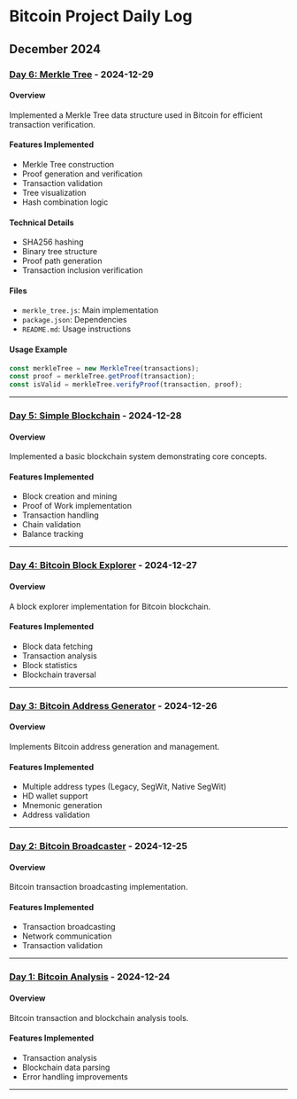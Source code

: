 # Bitcoin Project Daily Log

## December 2024

### [Day 6: Merkle Tree](Day6_merkle_tree/) - 2024-12-29

#### Overview
Implemented a Merkle Tree data structure used in Bitcoin for efficient transaction verification.

#### Features Implemented
- Merkle Tree construction
- Proof generation and verification
- Transaction validation
- Tree visualization
- Hash combination logic

#### Technical Details
- SHA256 hashing
- Binary tree structure
- Proof path generation
- Transaction inclusion verification

#### Files
- `merkle_tree.js`: Main implementation
- `package.json`: Dependencies
- `README.md`: Usage instructions

#### Usage Example
```javascript
const merkleTree = new MerkleTree(transactions);
const proof = merkleTree.getProof(transaction);
const isValid = merkleTree.verifyProof(transaction, proof);
```

---

### [Day 5: Simple Blockchain](Day5_simple_blockchain/) - 2024-12-28

#### Overview
Implemented a basic blockchain system demonstrating core concepts.

#### Features Implemented
- Block creation and mining
- Proof of Work implementation
- Transaction handling
- Chain validation
- Balance tracking

---

### [Day 4: Bitcoin Block Explorer](Day4_bitcoin_block_explorer/) - 2024-12-27

#### Overview
A block explorer implementation for Bitcoin blockchain.

#### Features Implemented
- Block data fetching
- Transaction analysis
- Block statistics
- Blockchain traversal

---

### [Day 3: Bitcoin Address Generator](Day3_bitcoin_address_generator/) - 2024-12-26

#### Overview
Implements Bitcoin address generation and management.

#### Features Implemented
- Multiple address types (Legacy, SegWit, Native SegWit)
- HD wallet support
- Mnemonic generation
- Address validation

---

### [Day 2: Bitcoin Broadcaster](Day2_bitcoin_broadcaster/) - 2024-12-25

#### Overview
Bitcoin transaction broadcasting implementation.

#### Features Implemented
- Transaction broadcasting
- Network communication
- Transaction validation

---

### [Day 1: Bitcoin Analysis](Day1_bitcoin_analysis/) - 2024-12-24

#### Overview
Bitcoin transaction and blockchain analysis tools.

#### Features Implemented
- Transaction analysis
- Blockchain data parsing
- Error handling improvements

---